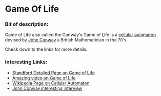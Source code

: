 # Game Of Life
### Bit of description:

Game of Life also called the Conway's Game of Life is a [cellular automaton][5] 
 devised by [John Conway][4] a British Mathematician in the 70's.
 
Check down to the links for more details.

### Interesting Links:

* [Standford Detailed Page on Game of Life][1]
* [Amazing video on Game of Life][3]
* [Wikipedia Page on Cellular Automaton][5]
* [John Conway interesting interview][6]

[//]: # (Standford detailed page of Game of Life reference link)
[1]:http://web.stanford.edu/~cdebs/GameOfLife/

[//]: # (Conway Game of Life Wikipedia reference link)
[2]:https://en.wikipedia.org/wiki/Conway%27s_Game_of_Life

[//]: # (Amazing Youtube video on Game of Life simulation reference link)
[3]:https://www.youtube.com/watch?v=C2vgICfQawE

[//]: # (John Conway Wikipedia reference link)
[4]:https://en.wikipedia.org/wiki/John_Horton_Conway

[//]: # (Cellular automaton Wikipedia reference link)
[5]:https://en.wikipedia.org/wiki/Cellular_automaton

[//]: # (John Conway cool interview)
[6]:https://www.youtube.com/watch?v=E8kUJL04ELA
